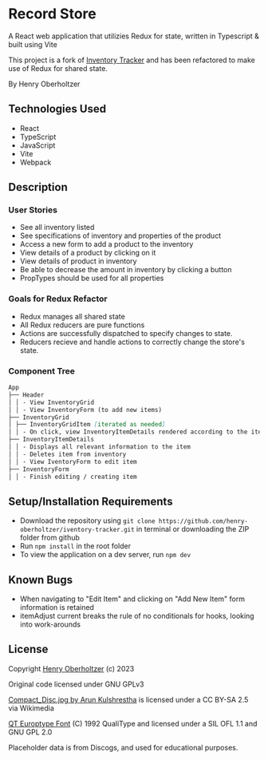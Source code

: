 # Record Store

A React web application that utilizies Redux for state, written in Typescript & built using Vite

This project is a fork of [Inventory Tracker](https://github.com/henry-oberholtzer/inventory-tracker) and has been refactored to make use of Redux for shared state.

By Henry Oberholtzer

## Technologies Used

- React
- TypeScript
- JavaScript
- Vite
- Webpack

## Description

### User Stories

- See all inventory listed
- See specifications of inventory and properties of the product
- Access a new form to add a product to the inventory
- View details of a product by clicking on it
- View details of product in inventory
- Be able to decrease the amount in inventory by clicking a button
- PropTypes should be used for all properties

### Goals for Redux Refactor

- Redux manages all shared state
- All Redux reducers are pure functions
- Actions are successfully dispatched to specify changes to state.
- Reducers recieve and handle actions to correctly change the store's state.

### Component Tree

```md
App
├── Header
│ │ - View InventoryGrid
│ │ - View InventoryForm (to add new items)
├── InventoryGrid
│ ├── InventoryGridItem [iterated as needed]
│ │ - On click, view InventoryItemDetails rendered according to the items ID
├── InventoryItemDetails
│ │ - Displays all relevant information to the item
│ │ - Deletes item from inventory
│ │ - View IventoryForm to edit item
├── InventoryForm
│ │ - Finish editing / creating item
```

## Setup/Installation Requirements

- Download the repository using `git clone https://github.com/henry-oberholtzer/iventory-tracker.git` in terminal or downloading the ZIP folder from github
- Run `npm install` in the root folder
- To view the application on a dev server, run `npm dev`

## Known Bugs

- When navigating to "Edit Item" and clicking on "Add New Item" form information is retained
- itemAdjust current breaks the rule of no conditionals for hooks, looking into work-arounds

## License

Copyright [Henry Oberholtzer](https://www.henryoberholtzer.com/) (c) 2023

Original code licensed under GNU GPLv3

[Compact_Disc.jpg by Arun Kulshrestha](https://commons.wikimedia.org/wiki/File:Compact_Disc.jpg) is licensed under a CC BY-SA 2.5 via Wikimedia

[QT Europtype Font](https://www.ctan.org/tex-archive/fonts/qualitype/) (C)
1992 QualiType and licensed under a SIL OFL 1.1 and GNU GPL 2.0

Placeholder data is from Discogs, and used for educational purposes.
